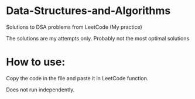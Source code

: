 # Data-Structures-and-Algorithms
Solutions to DSA problems from LeetCode (My practice)

The solutions are my attempts only. Probably not the most optimal solutions

# How to use:
Copy the code in the file and paste it in LeetCode function.

Does not run independently.
